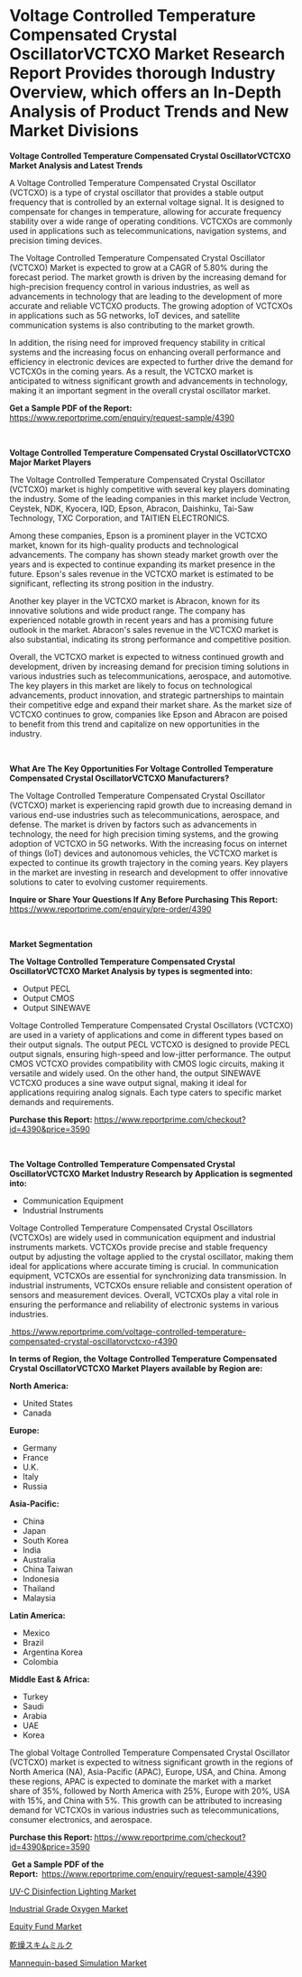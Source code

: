 <p><h1>Voltage Controlled Temperature Compensated Crystal OscillatorVCTCXO Market Research Report Provides thorough Industry Overview, which offers an In-Depth Analysis of Product Trends and New Market Divisions</h1></p><p><strong>Voltage Controlled Temperature Compensated Crystal OscillatorVCTCXO Market Analysis and Latest Trends</strong></p>
<p><p>A Voltage Controlled Temperature Compensated Crystal Oscillator (VCTCXO) is a type of crystal oscillator that provides a stable output frequency that is controlled by an external voltage signal. It is designed to compensate for changes in temperature, allowing for accurate frequency stability over a wide range of operating conditions. VCTCXOs are commonly used in applications such as telecommunications, navigation systems, and precision timing devices.</p><p>The Voltage Controlled Temperature Compensated Crystal Oscillator (VCTCXO) Market is expected to grow at a CAGR of 5.80% during the forecast period. The market growth is driven by the increasing demand for high-precision frequency control in various industries, as well as advancements in technology that are leading to the development of more accurate and reliable VCTCXO products. The growing adoption of VCTCXOs in applications such as 5G networks, IoT devices, and satellite communication systems is also contributing to the market growth.</p><p>In addition, the rising need for improved frequency stability in critical systems and the increasing focus on enhancing overall performance and efficiency in electronic devices are expected to further drive the demand for VCTCXOs in the coming years. As a result, the VCTCXO market is anticipated to witness significant growth and advancements in technology, making it an important segment in the overall crystal oscillator market.</p></p>
<p><strong>Get a Sample PDF of the Report:&nbsp;</strong> <a href="https://www.reportprime.com/enquiry/request-sample/4390">https://www.reportprime.com/enquiry/request-sample/4390</a></p>
<p>&nbsp;</p>
<p><strong>Voltage Controlled Temperature Compensated Crystal OscillatorVCTCXO Major Market Players</strong></p>
<p><p>The Voltage Controlled Temperature Compensated Crystal Oscillator (VCTCXO) market is highly competitive with several key players dominating the industry. Some of the leading companies in this market include Vectron, Ceystek, NDK, Kyocera, IQD, Epson, Abracon, Daishinku, Tai-Saw Technology, TXC Corporation, and TAITIEN ELECTRONICS.</p><p>Among these companies, Epson is a prominent player in the VCTCXO market, known for its high-quality products and technological advancements. The company has shown steady market growth over the years and is expected to continue expanding its market presence in the future. Epson's sales revenue in the VCTCXO market is estimated to be significant, reflecting its strong position in the industry.</p><p>Another key player in the VCTCXO market is Abracon, known for its innovative solutions and wide product range. The company has experienced notable growth in recent years and has a promising future outlook in the market. Abracon's sales revenue in the VCTCXO market is also substantial, indicating its strong performance and competitive position.</p><p>Overall, the VCTCXO market is expected to witness continued growth and development, driven by increasing demand for precision timing solutions in various industries such as telecommunications, aerospace, and automotive. The key players in this market are likely to focus on technological advancements, product innovation, and strategic partnerships to maintain their competitive edge and expand their market share. As the market size of VCTCXO continues to grow, companies like Epson and Abracon are poised to benefit from this trend and capitalize on new opportunities in the industry.</p></p>
<p>&nbsp;</p>
<p><strong>What Are The Key Opportunities For Voltage Controlled Temperature Compensated Crystal OscillatorVCTCXO Manufacturers?</strong></p>
<p><p>The Voltage Controlled Temperature Compensated Crystal Oscillator (VCTCXO) market is experiencing rapid growth due to increasing demand in various end-use industries such as telecommunications, aerospace, and defense. The market is driven by factors such as advancements in technology, the need for high precision timing systems, and the growing adoption of VCTCXO in 5G networks. With the increasing focus on internet of things (IoT) devices and autonomous vehicles, the VCTCXO market is expected to continue its growth trajectory in the coming years. Key players in the market are investing in research and development to offer innovative solutions to cater to evolving customer requirements.</p></p>
<p><strong>Inquire or Share Your Questions If Any Before Purchasing This Report:</strong> <a href="https://www.reportprime.com/enquiry/pre-order/4390">https://www.reportprime.com/enquiry/pre-order/4390</a></p>
<p>&nbsp;</p>
<p><strong>Market Segmentation</strong></p>
<p><strong>The Voltage Controlled Temperature Compensated Crystal OscillatorVCTCXO Market Analysis by types is segmented into:</strong></p>
<p><ul><li>Output PECL</li><li>Output CMOS</li><li>Output SINEWAVE</li></ul></p>
<p><p>Voltage Controlled Temperature Compensated Crystal Oscillators (VCTCXO) are used in a variety of applications and come in different types based on their output signals. The output PECL VCTCXO is designed to provide PECL output signals, ensuring high-speed and low-jitter performance. The output CMOS VCTCXO provides compatibility with CMOS logic circuits, making it versatile and widely used. On the other hand, the output SINEWAVE VCTCXO produces a sine wave output signal, making it ideal for applications requiring analog signals. Each type caters to specific market demands and requirements.</p></p>
<p><strong>Purchase this Report:&nbsp;</strong><a href="https://www.reportprime.com/checkout?id=4390&price=3590">https://www.reportprime.com/checkout?id=4390&price=3590</a></p>
<p>&nbsp;</p>
<p><strong>The Voltage Controlled Temperature Compensated Crystal OscillatorVCTCXO Market Industry Research by Application is segmented into:</strong></p>
<p><ul><li>Communication Equipment</li><li>Industrial Instruments</li></ul></p>
<p><p>Voltage Controlled Temperature Compensated Crystal Oscillators (VCTCXOs) are widely used in communication equipment and industrial instruments markets. VCTCXOs provide precise and stable frequency output by adjusting the voltage applied to the crystal oscillator, making them ideal for applications where accurate timing is crucial. In communication equipment, VCTCXOs are essential for synchronizing data transmission. In industrial instruments, VCTCXOs ensure reliable and consistent operation of sensors and measurement devices. Overall, VCTCXOs play a vital role in ensuring the performance and reliability of electronic systems in various industries.</p></p>
<p><a href="https://www.reportprime.com/voltage-controlled-temperature-compensated-crystal-oscillatorvctcxo-r4390">&nbsp;https://www.reportprime.com/voltage-controlled-temperature-compensated-crystal-oscillatorvctcxo-r4390</a></p>
<p><strong>In terms of Region, the Voltage Controlled Temperature Compensated Crystal OscillatorVCTCXO Market Players available by Region are:</strong></p>
<p>
    <p> <strong> North America: </strong>
        <ul>
            <li>United States</li>
            <li>Canada</li>
        </ul>
        </p> 
    <p> <strong> Europe: </strong>
        <ul>
            <li>Germany</li>
            <li>France</li>
            <li>U.K.</li>
            <li>Italy</li>
            <li>Russia</li>
        </ul>
        </p> 
    <p> <strong> Asia-Pacific: </strong>
        <ul>
            <li>China</li>
            <li>Japan</li>
            <li>South Korea</li>
            <li>India</li>
            <li>Australia</li>
            <li>China Taiwan</li>
            <li>Indonesia</li>
            <li>Thailand</li>
            <li>Malaysia</li>
        </ul>
        </p> 
    <p> <strong> Latin America: </strong>
        <ul>
            <li>Mexico</li>
            <li>Brazil</li>
            <li>Argentina Korea</li>
            <li>Colombia</li>
        </ul>
        </p> 
    <p> <strong> Middle East & Africa: </strong>
        <ul>
            <li>Turkey</li>
            <li>Saudi</li>
            <li>Arabia</li>
            <li>UAE</li>
            <li>Korea</li>
        </ul>
    </p>
    </p>
<p><p>The global Voltage Controlled Temperature Compensated Crystal Oscillator (VCTCXO) market is expected to witness significant growth in the regions of North America (NA), Asia-Pacific (APAC), Europe, USA, and China. Among these regions, APAC is expected to dominate the market with a market share of 35%, followed by North America with 25%, Europe with 20%, USA with 15%, and China with 5%. This growth can be attributed to increasing demand for VCTCXOs in various industries such as telecommunications, consumer electronics, and aerospace.</p></p>
<p><strong>Purchase this Report: </strong><a href="https://www.reportprime.com/checkout?id=4390&price=3590">https://www.reportprime.com/checkout?id=4390&price=3590</a></p>
<p>&nbsp;<strong>Get a Sample PDF of the Report:&nbsp;&nbsp;</strong><a href="https://www.reportprime.com/enquiry/request-sample/4390">https://www.reportprime.com/enquiry/request-sample/4390</a></p>
<p><strong></strong></p>
<p><p><a href="https://medium.com/@nyahmertz1962/uv-c-disinfection-lighting-industry-analysis-report-its-market-size-growing-with-a-cagr-of-6-8-ad2dce3a751c">UV-C Disinfection Lighting Market</a></p><p><a href="https://medium.com/@raygrimes99/industrial-grade-oxygen-market-growth-outlook-from-2024-to-2031-and-it-is-projecting-at-7-5-d820c2cd4574">Industrial Grade Oxygen Market</a></p><p><a href="https://issuu.com/reportprime-2/docs/equity-fund-market-size-2030.pptx">Equity Fund Market</a></p><p><a href="https://github.com/ihabdkwlxs948/Market-Research-Report-List-3/blob/main/534204343163.md">乾燥スキムミルク</a></p><p><a href="https://issuu.com/reportprime-2/docs/mannequin-based-simulation-market-size-2030.pptx">Mannequin-based Simulation Market</a></p></p>